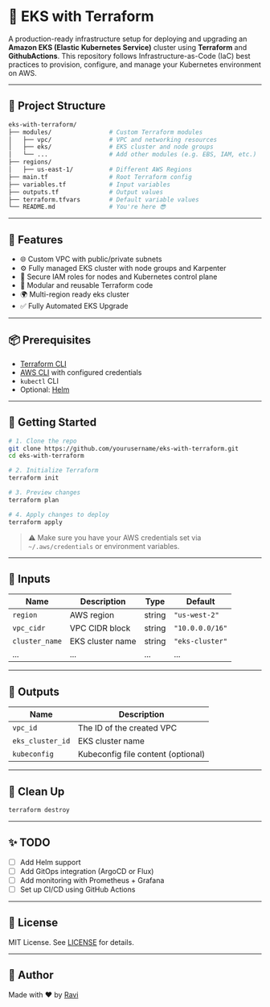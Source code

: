 # 🚀 EKS with Terraform

A production-ready infrastructure setup for deploying and upgrading an **Amazon EKS (Elastic Kubernetes Service)** cluster using **Terraform** and **GithubActions**. This repository follows Infrastructure-as-Code (IaC) best practices to provision, configure, and manage your Kubernetes environment on AWS.

---

## 🧱 Project Structure

```bash
eks-with-terraform/
├── modules/                # Custom Terraform modules
│   ├── vpc/                # VPC and networking resources
│   ├── eks/                # EKS cluster and node groups
│   └── ...                 # Add other modules (e.g. EBS, IAM, etc.)
├── regions/
│   ├── us-east-1/          # Different AWS Regions
├── main.tf                 # Root Terraform config
├── variables.tf            # Input variables
├── outputs.tf              # Output values
├── terraform.tfvars        # Default variable values
└── README.md               # You're here 😎
```

---

## 🚀 Features

- 🌐 Custom VPC with public/private subnets
- ⚙️ Fully managed EKS cluster with node groups and Karpenter
- 🔐 Secure IAM roles for nodes and Kubernetes control plane
- 📆 Modular and reusable Terraform code
- 🌍 Multi-region ready eks cluster
- ✅ Fully Automated EKS Upgrade

---

## 📦 Prerequisites

- [Terraform CLI](https://www.terraform.io/downloads.html)
- [AWS CLI](https://docs.aws.amazon.com/cli/latest/userguide/install-cliv2.html) with configured credentials
- `kubectl` CLI
- Optional: [Helm](https://helm.sh/)

---

## 🚀 Getting Started

```bash
# 1. Clone the repo
git clone https://github.com/yourusername/eks-with-terraform.git
cd eks-with-terraform

# 2. Initialize Terraform
terraform init

# 3. Preview changes
terraform plan

# 4. Apply changes to deploy
terraform apply
```

> ⚠️ Make sure you have your AWS credentials set via `~/.aws/credentials` or environment variables.

---

## 📅 Inputs

| Name            | Description                        | Type   | Default |
|-----------------|------------------------------------|--------|---------|
| `region`        | AWS region                         | string | `"us-west-2"` |
| `vpc_cidr`      | VPC CIDR block                     | string | `"10.0.0.0/16"` |
| `cluster_name`  | EKS cluster name                   | string | `"eks-cluster"` |
| ...             | ...                                | ...    | ...     |

---

## 📄 Outputs

| Name              | Description                      |
|-------------------|----------------------------------|
| `vpc_id`          | The ID of the created VPC        |
| `eks_cluster_id`  | EKS cluster name                 |
| `kubeconfig`      | Kubeconfig file content (optional) |

---

## 🪩 Clean Up

```bash
terraform destroy
```

---

## ✨ TODO

- [ ] Add Helm support
- [ ] Add GitOps integration (ArgoCD or Flux)
- [ ] Add monitoring with Prometheus + Grafana
- [ ] Set up CI/CD using GitHub Actions

---

## 📄 License

MIT License. See [LICENSE](./LICENSE) for details.

---

## 🙌 Author

Made with ❤️ by [Ravi](https://github.com/tripathiravi07)

